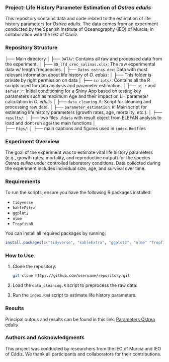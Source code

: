 ### Project: Life History Parameter Estimation of *Ostrea edulis*

This repository contains data and code related to the estimation of life history parameters for *Ostrea edulis*. The data comes from an experiment conducted by the Spanish Institute of Oceanography (IEO) of Murcia, in collaboration with the IEO of Cádiz.

### Repository Structure

├──  Main directory
│
├──  `DATA/`: Contains all raw and processed data from the experiment.
│ ├──  `BD_lfd_crec_salinas.xlsx`: The raw experimental data w/ length frecuencies.
│ ├──  `Datos ostras.doc`: Data with most relevant information about life history of *O. edulis*.
│ ├── This folder is private by right permission on data
│
├──  `scripts/`: Contains all the R scripts used for data analysis and parameter estimation.
│ ├──  `ui.r` and `server.r`:  Initial conditioning for a Shiny App based on testing key parameters such as maximum Age and their impact on LH parameter calculation in *O. edulis*
│ ├──  `data_cleaning.R`: Script for cleaning and processing raw data.
│ ├──  `parameter_estimation.R`: Main script for estimating life history parameters (growth rates, age, mortality, etc.).
│
├──  `results/`: 
│ ├──  two files `.Rdata` with result object from ELEFAN analysis to load and dont run agai the main functions
│  
├──  `Figs/`: 
│  ├──  main captions and figures used in `index.Rmd` files
  
  
### Experiment Overview

The goal of the experiment was to estimate vital life history parameters (e.g., growth rates, mortality, and reproductive output) for the species *Ostrea eulisa* under controlled laboratory conditions. Data collected during the experiment includes individual size, age, and survival over time.

### Requirements

To run the scripts, ensure you have the following R packages installed:

- `tidyverse`
- `kableExtra`
- `ggplot2`
- `nlme`
- `TropfishR`

You can install all required packages by running:

```R
install.packages(c("tidyverse", "kableExtra", "ggplot2", "nlme" "TropfishR"))
```

### How to Use

1. Clone the repository:

   ```bash
   git clone https://github.com/username/repository.git
   ```
   
2. Load the `data_cleaning.R` script to preprocess the raw data.
3. Run the `index.Rmd` script to estimate life history parameters.

### Results

Principal outpus and results can be found in this link: [Parameters Ostrea edulis](https://mauromardones.github.io/ReSalar_Project_IEO/)

### Authors and Acknowledgments

This project was conducted by researchers from the IEO of Murcia and IEO of Cádiz. We thank all participants and collaborators for their contributions.


